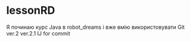 # lessonRD
Я починаю курс Java в robot_dreams і вже вмію використовувати Git
ver.2
ver.2.1 IJ
for commit